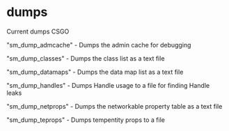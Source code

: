 # dumps
Current dumps CSGO

"sm_dump_admcache"                                                               - Dumps the admin cache for debugging

"sm_dump_classes"                                                                - Dumps the class list as a text file

"sm_dump_datamaps"                                                               - Dumps the data map list as a text file

"sm_dump_handles"                                                                - Dumps Handle usage to a file for finding Handle leaks

"sm_dump_netprops"                                                               - Dumps the networkable property table as a text file                                   

"sm_dump_teprops"                                                                - Dumps tempentity props to a file
